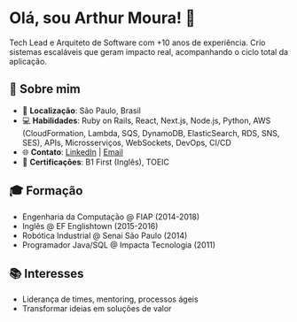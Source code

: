# Olá, sou Arthur Moura! 👋

Tech Lead e Arquiteto de Software com +10 anos de experiência. Crio sistemas escaláveis que geram impacto real, acompanhando o ciclo total da aplicação.

## 🚀 Sobre mim
- 📍 **Localização**: São Paulo, Brasil
- 💻 **Habilidades**: Ruby on Rails, React, Next.js, Node.js, Python, AWS (CloudFormation, Lambda, SQS, DynamoDB, ElasticSearch, RDS, SNS, SES), APIs, Microsserviços, WebSockets, DevOps, CI/CD
- 🌐 **Contato**: [LinkedIn](https://linkedin.com/in/artmoura) | [Email](mailto:arthurjm95@gmail.com)
- 📜 **Certificações**: B1 First (Inglês), TOEIC

## 🎓 Formação
- Engenharia da Computação @ FIAP (2014-2018)
- Inglês @ EF Englishtown (2015-2016)
- Robótica Industrial @ Senai São Paulo (2014)
- Programador Java/SQL @ Impacta Tecnologia (2011)

## 📚 Interesses
- Liderança de times, mentoring, processos ágeis
- Transformar ideias em soluções de valor
